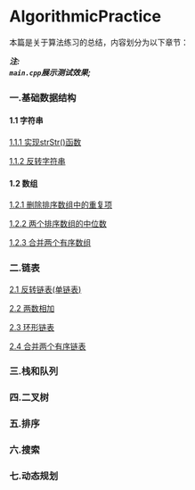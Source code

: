 # AlgorithmicPractice

本篇是关于算法练习的总结，内容划分为以下章节：

***注:***  
***`main.cpp`展示测试效果;*** 


### 一.基础数据结构
#### 1.1 字符串
[1.1.1 实现strStr()函数](https://github.com/binzi56/AlgorithmicPractice/tree/master/AlgorithmicPractice/AlgorithmicPractice/Demo1/String/Demo1_1_1)

[1.1.2 反转字符串](https://github.com/binzi56/AlgorithmicPractice/tree/master/AlgorithmicPractice/AlgorithmicPractice/Demo1/String/Demo1_1_2)

#### 1.2 数组
[1.2.1 删除排序数组中的重复项](https://github.com/binzi56/AlgorithmicPractice/tree/master/AlgorithmicPractice/AlgorithmicPractice/Demo1/Array/Demo1_2_1)

[1.2.2 两个排序数组的中位数](https://github.com/binzi56/AlgorithmicPractice/tree/master/AlgorithmicPractice/AlgorithmicPractice/Demo1/Array/Demo1_2_2)

[1.2.3 合并两个有序数组](https://github.com/binzi56/AlgorithmicPractice/tree/master/AlgorithmicPractice/AlgorithmicPractice/Demo1/Array/Demo1_2_3)

### 二.链表
[2.1 反转链表(单链表)](https://github.com/binzi56/AlgorithmicPractice/tree/master/AlgorithmicPractice/AlgorithmicPractice/Demo2/Demo2_1)

[2.2 两数相加](https://github.com/binzi56/AlgorithmicPractice/tree/master/AlgorithmicPractice/AlgorithmicPractice/Demo2/Demo2_2)

[2.3 环形链表](https://github.com/binzi56/AlgorithmicPractice/tree/master/AlgorithmicPractice/AlgorithmicPractice/Demo2/Demo2_3)

[2.4 合并两个有序链表](https://github.com/binzi56/AlgorithmicPractice/tree/master/AlgorithmicPractice/AlgorithmicPractice/Demo2/Demo2_4)

### 三.栈和队列

### 四.二叉树

### 五.排序


### 六.搜索

### 七.动态规划

